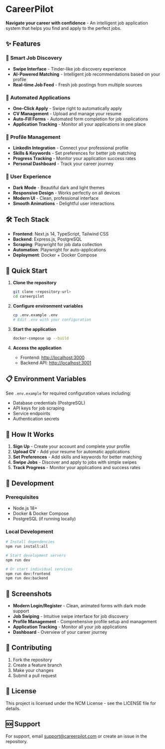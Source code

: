 # CareerPilot

**Navigate your career with confidence** - An intelligent job application system that helps you find and apply to the perfect jobs.

## ✨ Features

### 🎯 **Smart Job Discovery**
- **Swipe Interface** - Tinder-like job discovery experience
- **AI-Powered Matching** - Intelligent job recommendations based on your profile
- **Real-time Job Feed** - Fresh job postings from multiple sources

### 🤖 **Automated Applications**
- **One-Click Apply** - Swipe right to automatically apply
- **CV Management** - Upload and manage your resume
- **Auto-Fill Forms** - Automated form completion for job applications
- **Application Tracking** - Monitor all your applications in one place

### 👤 **Profile Management**
- **LinkedIn Integration** - Connect your professional profile
- **Skills & Keywords** - Set preferences for better job matching
- **Progress Tracking** - Monitor your application success rates
- **Personal Dashboard** - Track your career journey

### 🎨 **User Experience**
- **Dark Mode** - Beautiful dark and light themes
- **Responsive Design** - Works perfectly on all devices
- **Modern UI** - Clean, professional interface
- **Smooth Animations** - Delightful user interactions

## 🛠️ Tech Stack

- **Frontend**: Next.js 14, TypeScript, Tailwind CSS
- **Backend**: Express.js, PostgreSQL
- **Scraping**: Playwright for job data collection
- **Automation**: Playwright for auto-applications
- **Deployment**: Docker + Docker Compose

## 🚀 Quick Start

1. **Clone the repository**
   ```bash
   git clone <repository-url>
   cd careerpilot
   ```

2. **Configure environment variables**
   ```bash
   cp .env.example .env
   # Edit .env with your configuration
   ```

3. **Start the application**
   ```bash
   docker-compose up --build
   ```

4. **Access the application**
   - Frontend: [http://localhost:3000](http://localhost:3000)
   - Backend API: [http://localhost:3001](http://localhost:3001)

## 📋 Environment Variables

See `.env.example` for required configuration values including:
- Database credentials (PostgreSQL)
- API keys for job scraping
- Service endpoints
- Authentication secrets

## 🎯 How It Works

1. **Sign Up** - Create your account and complete your profile
2. **Upload CV** - Add your resume for automatic applications
3. **Set Preferences** - Add skills and keywords for better matching
4. **Swipe Jobs** - Discover and apply to jobs with simple swipes
5. **Track Progress** - Monitor your applications and success rates

## 🔧 Development

### Prerequisites
- Node.js 18+
- Docker & Docker Compose
- PostgreSQL (if running locally)

### Local Development
```bash
# Install dependencies
npm run install:all

# Start development servers
npm run dev

# Or start individual services
npm run dev:frontend
npm run dev:backend
```

## 📱 Screenshots

- **Modern Login/Register** - Clean, animated forms with dark mode support
- **Job Swiping** - Intuitive swipe interface for job discovery
- **Profile Management** - Comprehensive profile setup and management
- **Application Tracking** - Monitor all your job applications
- **Dashboard** - Overview of your career journey

## 🤝 Contributing

1. Fork the repository
2. Create a feature branch
3. Make your changes
4. Submit a pull request

## 📄 License

This project is licensed under the NCM License - see the LICENSE file for details.

## 🆘 Support

For support, email support@careerpilot.com or create an issue in the repository.

